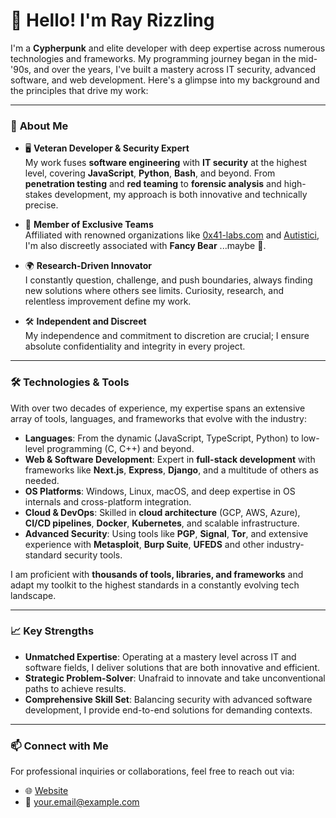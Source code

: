 # 👋 Hello! I'm **Ray Rizzling**

I'm a **Cypherpunk** and elite developer with deep expertise across numerous technologies and frameworks. My programming journey began in the mid-'90s, and over the years, I've built a mastery across IT security, advanced software, and web development. Here's a glimpse into my background and the principles that drive my work:

---

### 🚀 **About Me**
- 🖥️ **Veteran Developer & Security Expert**  
  My work fuses **software engineering** with **IT security** at the highest level, covering **JavaScript**, **Python**, **Bash**, and beyond. From **penetration testing** and **red teaming** to **forensic analysis** and high-stakes development, my approach is both innovative and technically precise.

- 💼 **Member of Exclusive Teams**  
  Affiliated with renowned organizations like [0x41-labs.com](https://0x41-labs.com) and [Autistici](https://www.autistici.org), I'm also discreetly associated with **Fancy Bear** ...maybe 🤫.

- 🌍 **Research-Driven Innovator**  
  I constantly question, challenge, and push boundaries, always finding new solutions where others see limits. Curiosity, research, and relentless improvement define my work.

- 🛠️ **Independent and Discreet**  
  My independence and commitment to discretion are crucial; I ensure absolute confidentiality and integrity in every project.

---

### 🛠️ **Technologies & Tools**
With over two decades of experience, my expertise spans an extensive array of tools, languages, and frameworks that evolve with the industry:

- **Languages**: From the dynamic (JavaScript, TypeScript, Python) to low-level programming (C, C++) and beyond.
- **Web & Software Development**: Expert in **full-stack development** with frameworks like **Next.js**, **Express**, **Django**, and a multitude of others as needed.
- **OS Platforms**: Windows, Linux, macOS, and deep expertise in OS internals and cross-platform integration.
- **Cloud & DevOps**: Skilled in **cloud architecture** (GCP, AWS, Azure), **CI/CD pipelines**, **Docker**, **Kubernetes**, and scalable infrastructure.
- **Advanced Security**: Using tools like **PGP**, **Signal**, **Tor**, and extensive experience with **Metasploit**, **Burp Suite**, **UFEDS** and other industry-standard security tools.

I am proficient with **thousands of tools, libraries, and frameworks** and adapt my toolkit to the highest standards in a constantly evolving tech landscape.

---

### 📈 **Key Strengths**
- **Unmatched Expertise**: Operating at a mastery level across IT and software fields, I deliver solutions that are both innovative and efficient.
- **Strategic Problem-Solver**: Unafraid to innovate and take unconventional paths to achieve results.
- **Comprehensive Skill Set**: Balancing security with advanced software development, I provide end-to-end solutions for demanding contexts.

---

### 📫 **Connect with Me**
For professional inquiries or collaborations, feel free to reach out via:
- 🌐 [Website](https://www.0x41-labs.com)
- 📧 [your.email@example.com](mailto:kontakt@0x41-labs.com)
